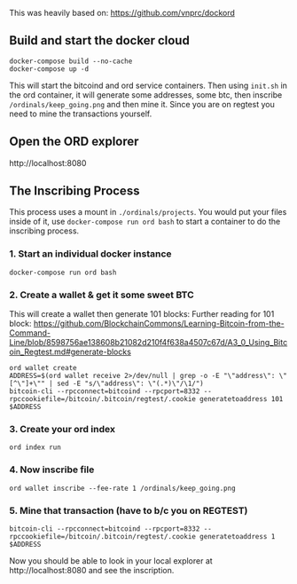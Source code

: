 This was heavily based on: https://github.com/vnprc/dockord

## Build and start the docker cloud

```
docker-compose build --no-cache
docker-compose up -d
```

This will start the bitcoind and ord service containers. Then using `init.sh` in the ord container, it will generate some addresses, some btc, then inscribe `/ordinals/keep_going.png` and then mine it.
Since you are on regtest you need to mine the transactions yourself.

## Open the ORD explorer

http://localhost:8080

## The Inscribing Process

This process uses a mount in `./ordinals/projects`. You would put your files inside of it, use `docker-compose run ord bash` to start a container to do the inscribing process.

### 1. Start an individual docker instance

```
docker-compose run ord bash
```

### 2. Create a wallet & get it some sweet BTC

This will create a wallet then generate 101 blocks: Further reading for 101 block: https://github.com/BlockchainCommons/Learning-Bitcoin-from-the-Command-Line/blob/8598756ae138608b21082d210f4f638a4507c67d/A3_0_Using_Bitcoin_Regtest.md#generate-blocks

```
ord wallet create
ADDRESS=$(ord wallet receive 2>/dev/null | grep -o -E "\"address\": \"[^\"]+\"" | sed -E "s/\"address\": \"(.*)\"/\1/")
bitcoin-cli --rpcconnect=bitcoind --rpcport=8332 --rpccookiefile=/bitcoin/.bitcoin/regtest/.cookie generatetoaddress 101 $ADDRESS
```

### 3. Create your ord index

```
ord index run
```

### 4. Now inscribe file

```
ord wallet inscribe --fee-rate 1 /ordinals/keep_going.png
```

### 5. Mine that transaction (have to b/c you on REGTEST)

```
bitcoin-cli --rpcconnect=bitcoind --rpcport=8332 --rpccookiefile=/bitcoin/.bitcoin/regtest/.cookie generatetoaddress 1 $ADDRESS
```

Now you should be able to look in your local explorer at http://localhost:8080 and see the inscription.

